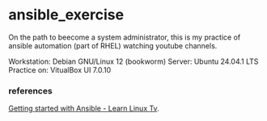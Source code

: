 # ansible_exercise

On the path to beecome a system administrator, this is my practice of ansible automation (part of RHEL) watching youtube channels.  

Workstation: Debian GNU/Linux 12 (bookworm)
Server: Ubuntu 24.04.1 LTS
Practice on: VitualBox UI 7.0.10

### references

[Getting started with Ansible - Learn Linux Tv](https://www.youtube.com/watch?v=3RiVKs8GHYQ&list=PLT98CRl2KxKEUHie1m24-wkyHpEsa4Y70).
